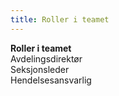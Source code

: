 ```yaml
---
title: Roller i teamet
---
```


**Roller i teamet**  
Avdelingsdirektør  
Seksjonsleder  
Hendelsesansvarlig
